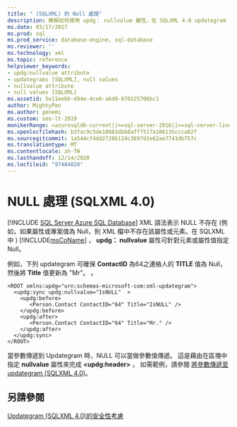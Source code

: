 ```yaml
---
title: " (SQLXML) 的 Null 處理"
description: 瞭解如何使用 updg： nullvalue 屬性，在 SQLXML 4.0 updategram 中指定 Null 屬性或元素。
ms.date: 03/17/2017
ms.prod: sql
ms.prod_service: database-engine, sql-database
ms.reviewer: ''
ms.technology: xml
ms.topic: reference
helpviewer_keywords:
- updg:nullvalue attribute
- updategrams [SQLXML], null values
- nullvalue attribute
- null values [SQLXML]
ms.assetid: 5e11eebb-d94e-4ce6-a6d0-870225706bc1
author: MightyPen
ms.author: genemi
ms.custom: seo-lt-2019
monikerRange: =azuresqldb-current||>=sql-server-2016||>=sql-server-linux-2017||=azuresqldb-mi-current
ms.openlocfilehash: b3fac9c5de10981dbb8afff517a106135ccca82f
ms.sourcegitcommit: 1a544cf4dd2720b124c3697d1e62ae7741db757c
ms.translationtype: MT
ms.contentlocale: zh-TW
ms.lasthandoff: 12/14/2020
ms.locfileid: "97484820"
---
```

# <a name="null-handling-sqlxml-40"></a>NULL 處理 (SQLXML 4.0)
[!INCLUDE [SQL Server Azure SQL Database](../../../includes/applies-to-version/sql-asdb.md)]
  XML 語法表示 NULL 不存在   (例如，如果屬性或專案值為 Null，則 XML 檔中不存在該屬性或元素。在 SQLXML 中 ) [!INCLUDE[msCoName](../../../includes/msconame-md.md)] ， **updg： nullvalue** 屬性可針對元素或屬性值指定 Null。  
  
 例如，下列 updategram 可確保 **ContactID** 為64之連絡人的 **TITLE** 值為 Null，然後將 **Title** 值更新為 "Mr"。 。  
  
```  
<ROOT xmlns:updg="urn:schemas-microsoft-com:xml-updategram">  
  <updg:sync updg:nullvalue="IsNULL"  >  
    <updg:before>  
       <Person.Contact ContactID="64" Title="IsNULL" />  
    </updg:before>  
    <updg:after>  
       <Person.Contact ContactID="64" Title="Mr." />  
    </updg:after>  
  </updg:sync>  
</ROOT>  
```  
  
 當參數傳遞到 Updategram 時，NULL 可以當做參數值傳遞。 這是藉由在區塊中指定 **nullvalue** 屬性來完成 **\<updg:header>** 。 如需範例，請參閱 [將參數傳遞至 updategram &#40;SQLXML 4.0&#41;](../../../relational-databases/sqlxml-annotated-xsd-schemas-xpath-queries/updategrams/passing-parameters-to-updategrams-sqlxml-4-0.md)。  
  
## <a name="see-also"></a>另請參閱  
 [Updategram &#40;SQLXML 4.0&#41;的安全性考慮 ](../../../relational-databases/sqlxml-annotated-xsd-schemas-xpath-queries/security/updategram-security-considerations-sqlxml-4-0.md)  
  
  
